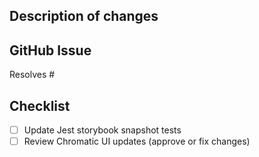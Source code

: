 ## Description of changes

## GitHub Issue

Resolves #

## Checklist

- [ ] Update Jest storybook snapshot tests
- [ ] Review Chromatic UI updates (approve or fix changes)
